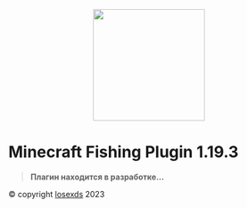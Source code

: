 <div style="display: flex; width: 100%; height: auto; justify-content: center">
    <Image src="./photo.png" style="width: 200px" />
</div>

# Minecraft Fishing Plugin 1.19.3

> **Плагин находится в разработке...**

© copyright <a href="https://github.com/losexds">losexds</a> 2023